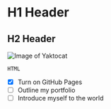 # <h1>H1 Header
## <h2>H2 Header
![Image of Yaktocat](https://octodex.github.com/images/yaktocat.png)
```
HTML
```
- [x] Turn on GitHub Pages
- [ ] Outline my portfolio
- [ ] Introduce myself to the world
